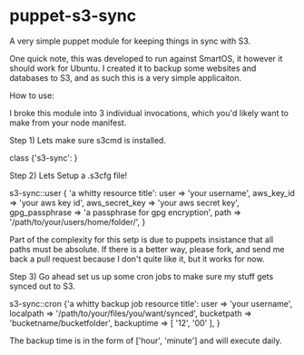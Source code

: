 puppet-s3-sync
==============

A very simple puppet module for keeping things in sync with S3.

One quick note, this was developed to run against SmartOS, it however it should work for Ubuntu.  I created it to backup some websites and databases to S3, and as such this is a very simple applicaiton.

How to use:

I broke this module into 3 individual invocations, which you'd likely want to make from your node manifest.

Step 1) Lets make sure s3cmd is installed.

  class {'s3-sync': }

Step 2) Lets Setup a .s3cfg file!

  s3-sync::user { 'a whitty resource title':
    user           => 'your username',
    aws_key_id     => 'your aws key id',
    aws_secret_key => 'your aws secret key',
    gpg_passphrase => 'a passphrase for gpg encryption',
    path           => '/path/to/your/users/home/folder/',
  }

Part of the complexity for this setp is due to puppets insistance that all paths must be absolute.  If there is a better way, please fork, and send me back a pull request because I don't quite like it, but it works for now.

Step 3) Go ahead set us up some cron jobs to make sure my stuff gets synced out to S3.

  s3-sync::cron {'a whitty backup job resource title':
    user       => 'your username',
    localpath  => '/path/to/your/files/you/want/synced',
    bucketpath => 'bucketname/bucketfolder',
    backuptime => [ '12', '00' ],
  }

The backup time is in the form of ['hour', 'minute'] and will execute daily.

